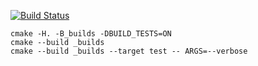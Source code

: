 [![Build Status](https://travis-ci.org/ilya41299/shared_ptr.svg?branch=master)](https://travis-ci.org/ilya41299/shared_ptr)

```
cmake -H. -B_builds -DBUILD_TESTS=ON
cmake --build _builds
cmake --build _builds --target test -- ARGS=--verbose
```
